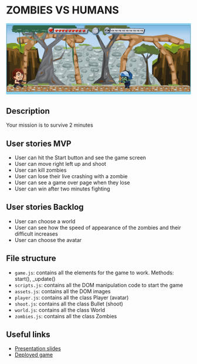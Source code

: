 # ZOMBIES VS HUMANS

<!-- When you finish, add a nice screenshot of your game -->
[<img src="/images/INSTRUCTIONS/SREENSHOOT.png">]()

## Description

Your mission is to survive 2 minutes

## User stories MVP

- User can hit the Start button and see the game screen
- User can move right left up and shoot
- User can kill zombies
- User can lose their live crashing with a zombie
- User can see a game over page when they lose
- User can win after two minutes fighting

## User stories Backlog

- User can choose a world
- User can see how the speed of appearance of the zombies and their difficult increases
- User can choose the avatar

## File structure

- <code>game.js</code>: contains all the elements for the game to work. Methods: start(), \_update()
- <code>scripts.js</code>: contains all the DOM manipulation code to start the game
- <code>assets.js</code>: contains all the DOM images
- <code>player.js</code>: contains all the class Player (avatar)
- <code>shoot.js</code>: contains all the class Bullet (shoot)
- <code>world.js</code>: contains all the class World
- <code>zombies.js</code>: contains all the class Zombies

## Useful links

<!-- When you finish, add these links and commit -->

- [Presentation slides](https://slides.com/andreagarcia-11/deck/fullscreen)
- [Deployed game](http://127.0.0.1:5500/html/index.html)

